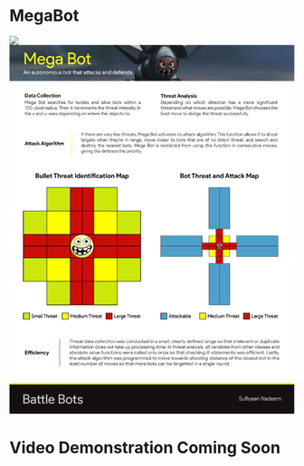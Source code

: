 # MegaBot
<img align="left" width="109" src="images/wsi_logo-01.png">
<img src="Images/MegaBot_ReadMe.jpg"/> 

# Video Demonstration Coming Soon
